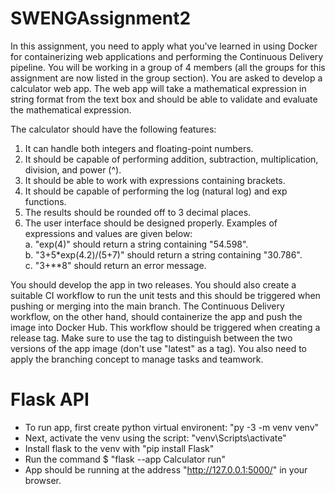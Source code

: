 # SWENGAssignment2

In this assignment, you need to apply what you've learned in using Docker for containerizing web applications and performing the Continuous Delivery pipeline. You will be working in a group of 4 members (all the groups for this assignment are now listed in the group section). You are asked to develop a calculator web app. The web app will take a mathematical expression in string format from the text box and should be able to validate and evaluate the mathematical expression.  

The calculator should have the following features:
1. It can handle both integers and floating-point numbers.
2. It should be capable of performing addition, subtraction, multiplication, division, and power (^).
3. It should be able to work with expressions containing brackets.
4. It should be capable of performing the log (natural log) and exp functions.
5. The results should be rounded off to 3 decimal places.
6. The user interface should be designed properly.
Examples of expressions and values are given below:  
a. "exp(4)" should return a string containing "54.598".  
b. "3+5*exp(4.2)/(5+7)" should return a string containing "30.786".  
c. "3+**8" should return an error message.  

You should develop the app in two releases. You should also create a suitable CI workflow to run the unit tests and this should be triggered when pushing or merging into the main branch. The Continuous Delivery workflow, on the other hand, should containerize the app and push the image into Docker Hub. This workflow should be triggered when creating a release tag. Make sure to use the tag to distinguish between the two versions of the app image (don't use "latest" as a tag). You also need to apply the branching concept to manage tasks and teamwork.


# Flask API

- To run app, first create python virtual environent: "py -3 -m venv venv"
- Next, activate the venv using the script: "venv\Scripts\activate"
- Install flask to the venv with "pip install Flask"
- Run the command $ "flask --app Calculator run"
- App should be running at the address "http://127.0.0.1:5000/" in your browser.

